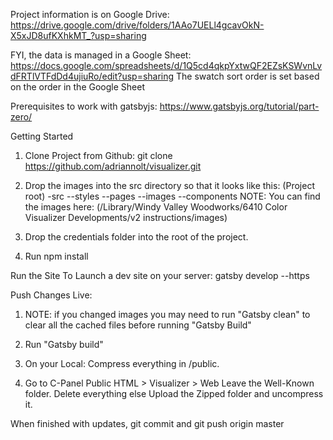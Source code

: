 Project information is on Google Drive: https://drive.google.com/drive/folders/1AAo7UELl4gcavOkN-X5xJD8ufKXhkMT_?usp=sharing

FYI, the data is managed in a Google Sheet: https://docs.google.com/spreadsheets/d/1Q5cd4qkpYxtwQF2EZsKSWvnLvdFRTlVTFdDd4ujiuRo/edit?usp=sharing
    The swatch sort order is set based on the order in the Google Sheet


Prerequisites to work with gatsbyjs: https://www.gatsbyjs.org/tutorial/part-zero/

Getting Started
1. Clone Project from Github: git clone https://github.com/adriannolt/visualizer.git

2. Drop the images into the src directory so that it looks like this:
(Project root)
-src
--styles
--pages
--images
--components
NOTE: You can find the images here: (/Library/Windy Valley Woodworks/6410 Color Visualizer Developments/v2 instructions/images) 

3. Drop the credentials folder into the root of the project.

4. Run npm install

Run the Site
To Launch a dev site on your server: gatsby develop --https



Push Changes Live:
1. NOTE: if you changed images you may need to run "Gatsby clean" to clear all the cached files before running "Gatsby Build"

2. Run "Gatsby build"

3. On your Local: Compress everything in /public. 

4. Go to C-Panel
Public HTML > Visualizer > Web
Leave the Well-Known folder. Delete everything else
Upload the Zipped folder and uncompress it.

When finished with updates, git commit and git push origin master
